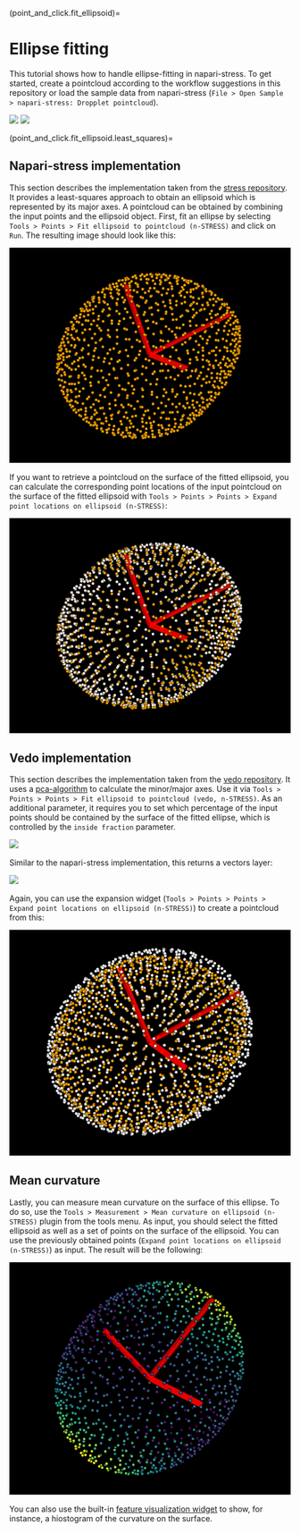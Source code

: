 (point_and_click.fit_ellipsoid)=
# Ellipse fitting

This tutorial shows how to handle ellipse-fitting in napari-stress. To get started, create a pointcloud according to the workflow suggestions in this repository or load the sample data from napari-stress (`File > Open Sample > napari-stress: Dropplet pointcloud`).

![](../../imgs/viewer_screenshots/open_sample_droplet.png)
![](../../imgs/viewer_screenshots/open_sample_droplet1.png)

(point_and_click.fit_ellipsoid.least_squares)=
## Napari-stress implementation
This section describes the implementation taken from the [stress repository](https://github.com/campaslab/STRESS). It provides a least-squares approach to obtain an ellipsoid which is represented by its major axes. A pointcloud can be obtained by combining the input points and the ellipsoid object. First, fit an ellipse by selecting `Tools > Points > Fit ellipsoid to pointcloud (n-STRESS)` and click on `Run`. The resulting image should look like this:

![](./imgs/demo_fit_ellipsoid5.png)

If you want to retrieve a pointcloud on the surface of the fitted ellipsoid, you can calculate the corresponding point locations of the input pointcloud on the surface of the fitted ellipsoid with `Tools > Points > Points > Expand point locations on ellipsoid (n-STRESS)`:

![](./imgs/demo_fit_ellipsoid6.png)


## Vedo implementation
This section describes the implementation taken from the [vedo repository](https://vedo.embl.es/). It uses a [pca-algorithm](https://en.wikipedia.org/wiki/Principal_component_analysis) to calculate the minor/major axes. Use it via `Tools > Points > Points > Fit ellipsoid to pointcloud (vedo, n-STRESS)`. As an additional parameter, it requires you to set which percentage of the input points should be contained by the surface of the fitted ellipse, which is controlled by the `inside fraction` parameter. 

![](./imgs/demo_fit_ellipsoid1.png)

Similar to the napari-stress implementation, this returns a vectors layer:

![](./imgs/demo_fit_ellipsoid4.png)

Again, you can use the expansion widget (`Tools > Points > Points > Expand point locations on ellipsoid (n-STRESS)`) to create a pointcloud from this:

![](./imgs/demo_fit_ellipsoid2.png)

## Mean curvature

Lastly, you can measure mean curvature on the surface of this ellipse. To do so, use the `Tools > Measurement > Mean curvature on ellipsoid (n-STRESS)` plugin from the tools menu. As input, you should select the fitted ellipsoid as well as a set of points on the surface of the ellipsoid. You can use the previously obtained points (`Expand point locations on ellipsoid (n-STRESS)`) as input. The result will be the following:

![](./imgs/demo_fit_ellipsoid7.png)

You can also use the built-in [feature visualization widget](point_and_click:visualize_features) to show, for instance, a hiostogram of the curvature on the surface.
